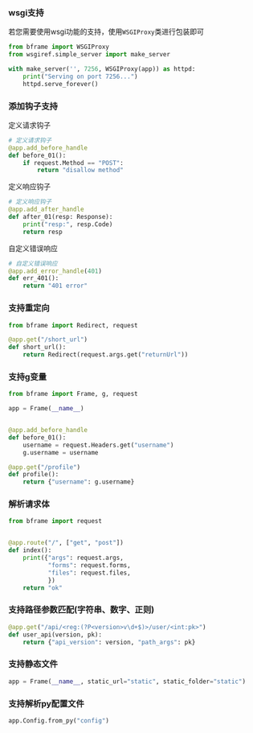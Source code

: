 ### wsgi支持

若您需要使用wsgi功能的支持，使用`WSGIProxy`类进行包装即可

```python
from bframe import WSGIProxy
from wsgiref.simple_server import make_server

with make_server('', 7256, WSGIProxy(app)) as httpd:
    print("Serving on port 7256...")
    httpd.serve_forever()
```


### 添加钩子支持


定义请求钩子 

```python
# 定义请求钩子
@app.add_before_handle
def before_01():
    if request.Method == "POST":
        return "disallow method"
```

定义响应钩子 

```python
# 定义响应钩子
@app.add_after_handle
def after_01(resp: Response):
    print("resp:", resp.Code)
    return resp
```

自定义错误响应 

```python
# 自定义错误响应
@app.add_error_handle(401)
def err_401():
    return "401 error"
```


### 支持重定向

```python
from bframe import Redirect, request

@app.get("/short_url")
def short_url():
    return Redirect(request.args.get("returnUrl"))
```

### 支持g变量

```python
from bframe import Frame, g, request

app = Frame(__name__)


@app.add_before_handle
def before_01():
    username = request.Headers.get("username")
    g.username = username

@app.get("/profile")
def profile():
    return {"username": g.username}
```

### 解析请求体

```python
from bframe import request


@app.route("/", ["get", "post"])
def index():
    print({"args": request.args,
           "forms": request.forms,
           "files": request.files,
           })
    return "ok"
```

### 支持路径参数匹配(字符串、数字、正则)

```python
@app.get("/api/<reg:(?P<version>v\d+$)>/user/<int:pk>")
def user_api(version, pk):
    return {"api_version": version, "path_args": pk}
```

### 支持静态文件

```python
app = Frame(__name__, static_url="static", static_folder="static")
```

### 支持解析py配置文件

```python
app.Config.from_py("config")
```
